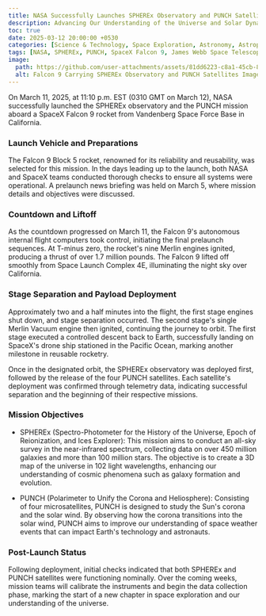 ```yaml
---
title: NASA Successfully Launches SPHEREx Observatory and PUNCH Satellites
description: Advancing Our Understanding of the Universe and Solar Dynamics
toc: true
date: 2025-03-12 20:00:00 +0530
categories: [Science & Technology, Space Exploration, Astronomy, Astrophysics, Solar Physics]
tags: [NASA, SPHEREx, PUNCH, SpaceX Falcon 9, James Webb Space Telescope, Cosmic Inflation, Solar Wind, Space Exploration, Astrophysics, Heliophysics, Infrared Astronomy, All-Sky Survey, Solar Corona, Universe Mapping, Big Bang, Interstellar Water]
image:
  path: https://github.com/user-attachments/assets/81dd6223-c8a1-45cb-86a9-b9a6647e2a19  # External image link
  alt: Falcon 9 Carrying SPHEREx Observatory and PUNCH Satellites Image Credit - Spacex
---
```


On March 11, 2025, at 11:10 p.m. EST (0310 GMT on March 12), NASA successfully launched the SPHEREx observatory and the PUNCH mission aboard a SpaceX Falcon 9 rocket from Vandenberg Space Force Base in California.

### Launch Vehicle and Preparations

The Falcon 9 Block 5 rocket, renowned for its reliability and reusability, was selected for this mission. In the days leading up to the launch, both NASA and SpaceX teams conducted thorough checks to ensure all systems were operational. A prelaunch news briefing was held on March 5, where mission details and objectives were discussed. 

### Countdown and Liftoff

As the countdown progressed on March 11, the Falcon 9's autonomous internal flight computers took control, initiating the final prelaunch sequences. At T-minus zero, the rocket's nine Merlin engines ignited, producing a thrust of over 1.7 million pounds. The Falcon 9 lifted off smoothly from Space Launch Complex 4E, illuminating the night sky over California.

### Stage Separation and Payload Deployment

Approximately two and a half minutes into the flight, the first stage engines shut down, and stage separation occurred. The second stage's single Merlin Vacuum engine then ignited, continuing the journey to orbit. The first stage executed a controlled descent back to Earth, successfully landing on SpaceX's drone ship stationed in the Pacific Ocean, marking another milestone in reusable rocketry.

Once in the designated orbit, the SPHEREx observatory was deployed first, followed by the release of the four PUNCH satellites. Each satellite's deployment was confirmed through telemetry data, indicating successful separation and the beginning of their respective missions. 

### Mission Objectives

- SPHEREx (Spectro-Photometer for the History of the Universe, Epoch of Reionization, and Ices Explorer): This mission aims to conduct an all-sky survey in the near-infrared spectrum, collecting data on over 450 million galaxies and more than 100 million stars. The objective is to create a 3D map of the universe in 102 light wavelengths, enhancing our understanding of cosmic phenomena such as galaxy formation and evolution. 

- PUNCH (Polarimeter to Unify the Corona and Heliosphere): Consisting of four microsatellites, PUNCH is designed to study the Sun's corona and the solar wind. By observing how the corona transitions into the solar wind, PUNCH aims to improve our understanding of space weather events that can impact Earth's technology and astronauts. 

### Post-Launch Status

Following deployment, initial checks indicated that both SPHEREx and PUNCH satellites were functioning nominally. Over the coming weeks, mission teams will calibrate the instruments and begin the data collection phase, marking the start of a new chapter in space exploration and our understanding of the universe.